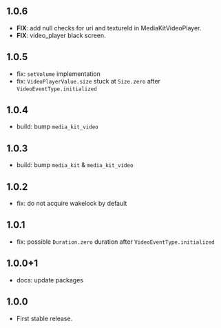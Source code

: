 ## 1.0.6

 - **FIX**: add null checks for uri and textureId in MediaKitVideoPlayer.
 - **FIX**: video_player black screen.

## 1.0.5

- fix: `setVolume` implementation
- fix: `VideoPlayerValue.size` stuck at `Size.zero` after `VideoEventType.initialized`

## 1.0.4

- build: bump `media_kit_video`

## 1.0.3

- build: bump `media_kit` & `media_kit_video`

## 1.0.2

- fix: do not acquire wakelock by default

## 1.0.1

- fix: possible `Duration.zero` duration after `VideoEventType.initialized`

## 1.0.0+1

- docs: update packages

## 1.0.0

- First stable release.
